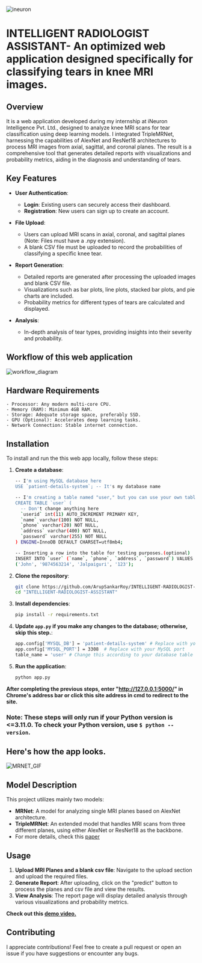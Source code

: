 ![ineuron](https://user-images.githubusercontent.com/57321948/196933065-4b16c235-f3b9-4391-9cfe-4affcec87c35.png)
# INTELLIGENT RADIOLOGIST ASSISTANT- An optimized web application designed specifically for classifying tears in knee MRI images.


## Overview

It is a web application developed during my internship at iNeuron Intelligence Pvt. Ltd., designed to analyze knee MRI scans for tear classification using deep learning models. I integrated TripleMRNet, harnessing the capabilities of AlexNet and ResNet18 architectures to process MRI images from axial, sagittal, and coronal planes. The result is a comprehensive tool that generates detailed reports with visualizations and probability metrics, aiding in the diagnosis and understanding of tears.

## Key Features

- **User Authentication**: 
  - **Login**: Existing users can securely access their dashboard.
  - **Registration**: New users can sign up to create an account.

- **File Upload**: 
  - Users can upload MRI scans in axial, coronal, and sagittal planes (Note: Files must have a .npy extension).
  - A blank CSV file must be uploaded to record the probabilities of classifying a specific knee tear.

- **Report Generation**: 
  - Detailed reports are generated after processing the uploaded images and blank CSV file.
  - Visualizations such as bar plots, line plots, stacked bar plots, and pie charts are included.
  - Probability metrics for different types of tears are calculated and displayed.

- **Analysis**:
  - In-depth analysis of tear types, providing insights into their severity and probability.
 
## Workflow of this web application
![workflow_diagram](https://github.com/ArupSankarRoy/INTELLIGENT-RADIOLOGIST-ASSISTANT/assets/115450599/a2067030-2178-4fc8-9030-daecb4feb40b)
## Hardware Requirements
    - Processor: Any modern multi-core CPU.
    - Memory (RAM): Minimum 4GB RAM.
    - Storage: Adequate storage space, preferably SSD.
    - GPU (Optional): Accelerates deep learning tasks.
    - Network Connection: Stable internet connection.

## Installation

To install and run the this web app locally, follow these steps:
1. **Create a database**:
    ```sh
    -- I'm using MySQL database here
    USE `patient-details-system`; -- It's my database name

    -- I'm creating a table named "user," but you can use your own table name.
    CREATE TABLE `user` (
      -- Don't change anything here
      `userid` int(11) AUTO_INCREMENT PRIMARY KEY,
      `name` varchar(100) NOT NULL,
      `phone` varchar(20) NOT NULL,
      `address` varchar(400) NOT NULL,
      `password` varchar(255) NOT NULL
    ) ENGINE=InnoDB DEFAULT CHARSET=utf8mb4;

    -- Inserting a row into the table for testing purposes.(optional)
    INSERT INTO `user` (`name`, `phone`, `address`, `password`) VALUES
    ('John', '9874563214', 'Jalpaiguri', '123');
    ```

2. **Clone the repository**:
   ```sh
   git clone https://github.com/ArupSankarRoy/INTELLIGENT-RADIOLOGIST-ASSISTANT.git
   cd "INTELLIGENT-RADIOLOGIST-ASSISTANT"
   ```

3. **Install dependencies**:
   ```sh
   pip install -r requirements.txt
   ```
4. **Update `app.py` if you make any changes to the database; otherwise, skip this step.**:
   ```sh
   app.config['MYSQL_DB'] = 'patient-details-system' # Replace with your MySQL database name
   app.config['MYSQL_PORT'] = 3308  # Replace with your MySQL port
   table_name = 'user' # Change this according to your database table name
   ```
5. **Run the application**:
   ```sh
   python app.py
   ```
**After completing the previous steps, enter "http://127.0.0.1:5000/" in Chrome's address bar or click this site address in cmd to redirect to the site.**
### Note: These steps will only run if your Python version is <=3.11.0. To check your Python version, use `$ python --version`.

## Here's how the app looks.
![MRNET_GIF](https://github.com/ArupSankarRoy/INTELLIGENT-RADIOLOGIST-ASSISTANT/assets/115450599/372e4f44-fb65-4231-98b5-f788b13e2144)


## Model Description
This project utilizes mainly two models:

- **MRNet**: A model for analyzing single MRI planes based on AlexNet architecture.
- **TripleMRNet**: An extended model that handles MRI scans from three different planes, using either AlexNet or ResNet18 as the backbone.
- For more details, check this [paper](https://journals.plos.org/plosmedicine/article?id=10.1371/journal.pmed.1002699) 


## Usage

1. **Upload MRI Planes and a blank csv file**: Navigate to the upload section and upload the required files.
2. **Generate Report**: After uploading, click on the "predict" button to process the planes and csv file and view the results.
3. **View Analysis**: The report page will display detailed analysis through various visualizations and probability metrics.

**Check out this [demo video.](https://drive.google.com/file/d/1QHb9iWCWlgbeszTZhjt41UYnS5MiUH-F/view?usp=sharing)**
## Contributing

I appreciate contributions! Feel free to create a pull request or open an issue if you have suggestions or encounter any bugs.

